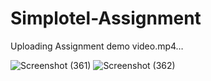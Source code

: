 # Simplotel-Assignment

Uploading Assignment demo video.mp4…

![Screenshot (361)](https://github.com/user-attachments/assets/5a1968a1-0a1c-445a-8df4-b755d3c8feac)
![Screenshot (362)](https://github.com/user-attachments/assets/c0d1eec3-f1dc-42f1-83ac-65f16a21abdc)
